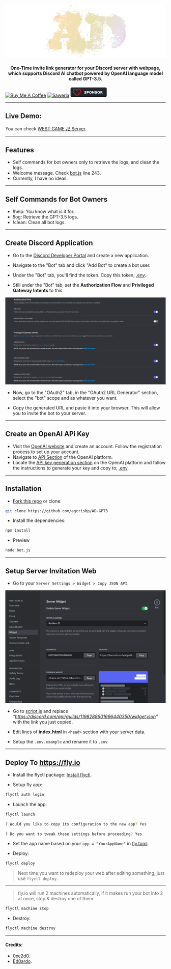 <center><img src="public/sign.png" /></center>

<center>
    <h4>One-Time invite link generator for your Discord server with webpage, which supports Discord AI chatbot powered by OpenAI language model called GPT-3.5.</h4>
</center>

<a href="https://www.buymeacoffee.com/agcrisbp" target="_blank"><img src="https://cdn.buymeacoffee.com/buttons/v2/default-yellow.png" alt="Buy Me A Coffee" style="height: 32px !important;width: 114px !important;" ></a>
<a href="https://saweria.co/agcrisbp" target="_blank"><img src="https://bio.aghea.site/saweria-button.png" alt="Saweria" style="height: 30px !important;width: 114px !important;" ></a>
<a href="https://github.com/sponsors/agcrisbp" target="_blank"><img src="public/sponsor-badge.svg" alt="Github Sponsor" style="height: 30px !important;width: 114px !important;" ></a>

---

## Live Demo:

You can check [WEST GAME 卍 Server](https://west.fly.dev).

---

## Features

- Self commands for bot owners only to retrieve the logs, and clean the logs.
- Welcome message. Check [bot.js](bot.js) line 243.
- Currently, I have no ideas.

---

## Self Commands for Bot Owners

- !help: You know what is it for.
- !log: Retrieve the GPT-3.5 logs.
- !clean: Clean all bot logs.

---

## Create Discord Application

- Go to the [Discord Developer Portal](https://discord.com/developers/applications) and create a new application.

- Navigate to the "Bot" tab and click "Add Bot" to create a bot user.

- Under the "Bot" tab, you'll find the token. Copy this token; [.env](.env).

- Still under the "Bot" tab, set the **Authorization Flow** and **Privileged Gateway Intents** to this:

<img src="public/discord.png" />

- Now, go to the "OAuth2" tab, in the "OAuth2 URL Generator" section, select the "bot" scope and as whatever you want.

- Copy the generated URL and paste it into your browser. This will allow you to invite the bot to your server.

---

## Create an OpenAI APi Key

- Visit the [OpenAI website](https://openai.com) and create an account. Follow the registration process to set up your account.
- Navigate to [API Section](https://platform.openai.com/apps) of the OpenAI platform.
- Locate the [API key generation section](https://platform.openai.com/api-keys) on the OpenAI platform and follow the instructions to generate your key and copy to; [.env](.env).

---

## Installation

- [Fork this repo](https://github.com/agcrisbp/AD-GPT3/fork) or clone:
```bash
git clone https://github.com/agcrisbp/AD-GPT3
```

- Install the dependencies:

```bash
npm install
```

- Preview

```bash
node bot.js
```

---

## Setup Server Invitation Web

- Go to your `Server Settings > Widget > Copy JSON API`.

![Widget](public/widget.png)

- Go to [script.js](public/script.js) and replace _"https://discord.com/api/guilds/1198288601696440350/widget.json"_ with the link you just copied.

- Edit lines of **index.html** in `<head>` section with your server data.

- Setup the `.env.example` and rename it to `.env`.

---

## Deploy To https://fly.io

- Install the flyctl package: [Install flyctl](https://fly.io/docs/hands-on/install-flyctl/).

- Setup fly app:

```bash
flyctl auth login
```

- Launch the app:

```bash
flyctl launch
```

```bash
? Would you like to copy its configuration to the new app? Yes
```

```bash
? Do you want to tweak these settings before proceeding? Yes
```

- Set the app name based on your `app = "YourAppName"` in [fly.toml](fly.toml).

- Deploy:

```bash
flyctl deploy
```

> Next time you want to redeploy your web after editing something, just use `flyctl deploy`.

---

> fly.io will run 2 machines automatically, if it makes run your bot into 2 at once, stop & destroy one of them:

```bash
flyctl machine stop
```

- Destroy:

```bash
flyctl machine destroy
```

---

#### Credits:

- [0xe2d0](https://github.com/0xe2d0).
- [Ed0ardo](https://github.com/Ed0ardo).
